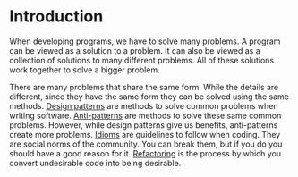 # Introduction

When developing programs, we have to solve many problems. A program can be viewed as a solution to a problem. It can also be viewed as a collection of solutions to many different problems. All of these solutions work together to solve a bigger problem.

There are many problems that share the same form. While the details are different, since they have the same form they can be solved using the same methods. [Design patterns](patterns/about.md) are methods to solve common problems when writing software. [Anti-patterns](anti_patterns/about.md) are methods to solve these same common problems. However, while design patterns give us benefits, anti-patterns create more problems. [Idioms](idioms/about.md) are guidelines to follow when coding. They are social norms of the community. You can break them, but if you do you should have a good reason for it. [Refactoring](refactoring/about.md) is the process by which you convert undesirable code into being desirable.
